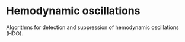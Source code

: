 # Hemodynamic oscillations
Algorithms for detection and suppression of hemodynamic oscillations (HDO).
